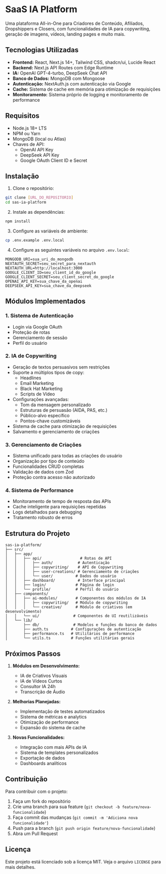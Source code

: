 # SaaS IA Platform

Uma plataforma All-in-One para Criadores de Conteúdo, Afiliados, Dropshippers e Closers, com funcionalidades de IA para copywriting, geração de imagens, vídeos, landing pages e muito mais.

## Tecnologias Utilizadas

- **Frontend:** React, Next.js 14+, Tailwind CSS, shadcn/ui, Lucide React
- **Backend:** Next.js API Routes com Edge Runtime
- **IA:** OpenAI GPT-4-turbo, DeepSeek Chat API
- **Banco de Dados:** MongoDB com Mongoose
- **Autenticação:** NextAuth.js com autenticação via Google
- **Cache:** Sistema de cache em memória para otimização de requisições
- **Monitoramento:** Sistema próprio de logging e monitoramento de performance

## Requisitos

- Node.js 18+ LTS
- NPM ou Yarn
- MongoDB (local ou Atlas)
- Chaves de API:
  - OpenAI API Key
  - DeepSeek API Key
  - Google OAuth Client ID e Secret

## Instalação

1. Clone o repositório:
```bash
git clone [URL_DO_REPOSITORIO]
cd sas-ia-platform
```

2. Instale as dependências:
```bash
npm install
```

3. Configure as variáveis de ambiente:
```bash
cp .env.example .env.local
```

4. Configure as seguintes variáveis no arquivo `.env.local`:
```
MONGODB_URI=sua_uri_do_mongodb
NEXTAUTH_SECRET=seu_secret_para_nextauth
NEXTAUTH_URL=http://localhost:3000
GOOGLE_CLIENT_ID=seu_client_id_do_google
GOOGLE_CLIENT_SECRET=seu_client_secret_do_google
OPENAI_API_KEY=sua_chave_da_openai
DEEPSEEK_API_KEY=sua_chave_da_deepseek
```

## Módulos Implementados

### 1. Sistema de Autenticação
- Login via Google OAuth
- Proteção de rotas
- Gerenciamento de sessão
- Perfil do usuário

### 2. IA de Copywriting
- Geração de textos persuasivos sem restrições
- Suporte a múltiplos tipos de copy:
  - Headlines
  - Email Marketing
  - Black Hat Marketing
  - Scripts de Vídeo
- Configurações avançadas:
  - Tom da mensagem personalizado
  - Estruturas de persuasão (AIDA, PAS, etc.)
  - Público-alvo específico
  - Pontos-chave customizáveis
- Sistema de cache para otimização de requisições
- Salvamento e gerenciamento de criações

### 3. Gerenciamento de Criações
- Sistema unificado para todas as criações do usuário
- Organização por tipo de conteúdo
- Funcionalidades CRUD completas
- Validação de dados com Zod
- Proteção contra acesso não autorizado

### 4. Sistema de Performance
- Monitoramento de tempo de resposta das APIs
- Cache inteligente para requisições repetidas
- Logs detalhados para debugging
- Tratamento robusto de erros

## Estrutura do Projeto

```
sas-ia-platform/
├── src/
│   ├── app/
│   │   ├── api/                 # Rotas de API
│   │   │   ├── auth/           # Autenticação
│   │   │   ├── copywriting/    # API de Copywriting
│   │   │   ├── user-creations/ # Gerenciamento de criações
│   │   │   └── user/          # Dados do usuário
│   │   ├── dashboard/          # Interface principal
│   │   ├── login/             # Página de login
│   │   └── profile/           # Perfil do usuário
│   ├── components/
│   │   ├── ai-modules/        # Componentes dos módulos de IA
│   │   │   ├── copywriting/   # Módulo de copywriting
│   │   │   └── creative/      # Módulo de criativos (em desenvolvimento)
│   │   └── ui/               # Componentes de UI reutilizáveis
│   └── lib/
│       ├── db/               # Modelos e funções do banco de dados
│       ├── auth.ts          # Configurações de autenticação
│       ├── performance.ts   # Utilitários de performance
│       └── utils.ts         # Funções utilitárias gerais
```

## Próximos Passos

1. **Módulos em Desenvolvimento:**
   - IA de Criativos Visuais
   - IA de Vídeos Curtos
   - Consultor IA 24h
   - Transcrição de Áudio

2. **Melhorias Planejadas:**
   - Implementação de testes automatizados
   - Sistema de métricas e analytics
   - Otimização de performance
   - Expansão do sistema de cache

3. **Novas Funcionalidades:**
   - Integração com mais APIs de IA
   - Sistema de templates personalizados
   - Exportação de dados
   - Dashboards analíticos

## Contribuição

Para contribuir com o projeto:

1. Faça um fork do repositório
2. Crie uma branch para sua feature (`git checkout -b feature/nova-funcionalidade`)
3. Faça commit das mudanças (`git commit -m 'Adiciona nova funcionalidade'`)
4. Push para a branch (`git push origin feature/nova-funcionalidade`)
5. Abra um Pull Request

## Licença

Este projeto está licenciado sob a licença MIT. Veja o arquivo `LICENSE` para mais detalhes. 